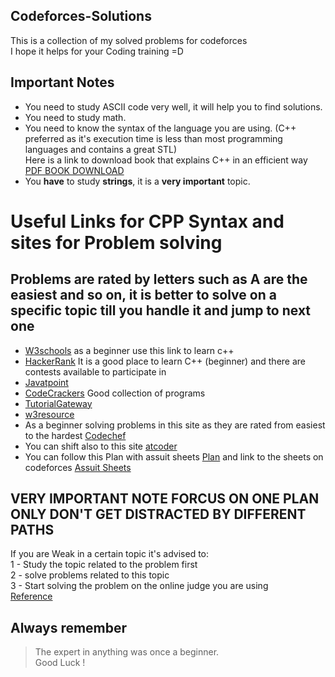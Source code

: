 ## Codeforces-Solutions
This is a collection of my solved problems for codeforces <br />
I hope it helps for your Coding training =D <br />

## **Important Notes** <br />
* You need to study ASCII code very well, it will help you to find solutions. <br />
* You need to study math. <br />
* You need to know the syntax of the language you are using. (C++ preferred as it's execution time is less than most programming languages and contains a great STL) <br />
Here is a link to download book that explains C++ in an efficient way [PDF BOOK DOWNLOAD](http://powerunit-ju.com/wp-content/uploads/2020/02/Daniel-Y-Liang-et-al.-Introduction-to-Programming-with-C-Pearson-2014.pdf) <br />
* You **have** to study **strings**, it is a **very important** topic. <br />
# **Useful Links for CPP Syntax and sites for Problem solving** <br />
## **Problems are rated by letters such as A are the easiest and so on, it is better to solve on a specific topic till you handle it and jump to next one**
* [W3schools](https://www.w3schools.com/cpp/default.asp) as a beginner use this link to learn c++ <br />
* [HackerRank](https://www.hackerrank.com/) It is a good place to learn C++ (beginner) and there are contests available to participate in <br />
* [Javatpoint](https://www.javatpoint.com/cpp-tutorial) <br />
* [CodeCrackers](https://codescracker.com/cpp/program/cpp-program-reverse-array.htm#:~:text=To%20reverse%20an%20array%20in%20C%2B%2B%20programming%2C%20you,second%20last%20index%20to%20second%20and%20so%20on) Good collection of programs <br />
* [TutorialGateway](https://www.tutorialgateway.org/cpp-programs/) <br />
* [w3resource](https://www.w3resource.com/cpp-exercises/) <br />
* As a beginner solving problems in this site as they are rated from easiest to the hardest [Codechef](https://www.codechef.com/practice?end_rating=999&group=all&hints=0&itm_campaign=practice&itm_medium=navmenu&limit=20&page=0&search=&sort_by=difficulty_rating&sort_order=asc&start_rating=0&tags=&topic=&video_editorial=0&wa_enabled=0) <br />
* You can shift also to this site [atcoder](https://kenkoooo.com/atcoder/#/table/) <br />
* You can follow this Plan with assuit sheets [Plan](https://docs.google.com/spreadsheets/d/12XlGl2Nae1NXRDNet_bGQ2HM2O3kq-9FS0Jm2pDwFyg/edit#gid=1683044666) and link to the
sheets on codeforces [Assuit Sheets](https://codeforces.com/group/MWSDmqGsZm/contests) <br />
## VERY IMPORTANT NOTE FORCUS ON ONE PLAN ONLY DON'T GET DISTRACTED BY DIFFERENT PATHS
If you are Weak in a certain topic it's advised to: <br /> 
1 - Study the topic related to the problem first <br />
2 - solve problems related to this topic <br />
3 - Start solving the problem on the online judge you are using <br />
[Reference](https://www.quora.com/How-should-I-get-started-in-competitive-programming/answer/Bobby-Martinez-144?ch=3&oid=381700344&share=ad5fd155&srid=umrqbO&target_type=answer) <br />
## Always remember <br />
> The expert in anything was once a beginner. <br />
Good Luck !


